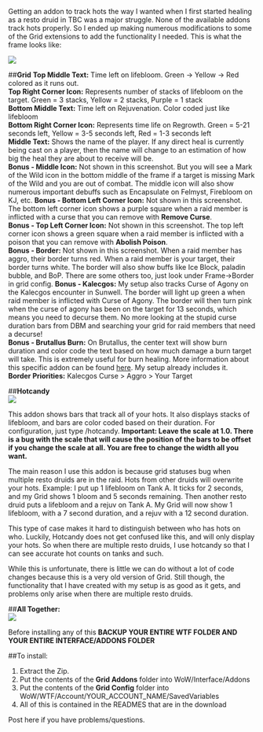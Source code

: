 Getting an addon to track hots the way I wanted when I first started healing as a resto druid in TBC was a major struggle. None of the available addons track hots properly. So I ended up making numerous modifications to some of the Grid extensions to add the functionality I needed. This is what the frame looks like:

![](http://puu.sh/mrxaH/f2ecc2d2e2.png)

##**Grid**
**Top Middle Text:** Time left on lifebloom. Green -> Yellow -> Red colored as it runs out.  
**Top Right Corner Icon:** Represents number of stacks of lifebloom on the target. Green = 3 stacks, Yellow = 2 stacks, Purple = 1 stack  
**Bottom Middle Text:** Time left on Rejuvenation. Color coded just like lifebloom  
**Bottom Right Corner Icon:** Represents time life on Regrowth. Green = 5-21 seconds left, Yellow = 3-5 seconds left, Red = 1-3 seconds left  
**Middle Text:** Shows the name of the player. If any direct heal is currently being cast on a player, then the name will change to an estimation of how big the heal they are about to receive will be.  
**Bonus - Middle Icon:** Not shown in this screenshot. But you will see a Mark of the Wild icon in the bottom middle of the frame if a target is missing Mark of the Wild and you are out of combat. The middle icon will also show numerous important debuffs such as Encapsulate on Felmyst, Firebloom on KJ, etc.
**Bonus - Bottom Left Corner Icon:** Not shown in this screenshot. The bottom left corner icon shows a purple square when a raid member is inflicted with a curse that you can remove with **Remove Curse**.  
**Bonus - Top Left Corner Icon:** Not shown in this screenshot. The top left corner icon shows a green square when a raid member is inflicted with a poison that you can remove with **Abolish Poison**.  
**Bonus - Border:** Not shown in this screenshot. When a raid member has aggro, their border turns red. When a raid member is your target, their border turns white. The border will also show buffs like Ice Block, paladin bubble, and BoP. There are some others too, just look under Frame->Border in grid config.
**Bonus - Kalecgos:** My setup also tracks Curse of Agony on the Kalecgos encounter in Sunwell. The border will light up green a when raid member is inflicted with Curse of Agony. The border will then turn pink when the curse of agony has been on the target for 13 seconds, which means you need to decurse them. No more looking at the stupid curse duration bars from DBM and searching your grid for raid members that need a decurse!  
**Bonus - Brutallus Burn:** On Brutallus, the center text will show burn duration and color code the text based on how much damage a burn target will take. This is extremely useful for burn healing. More information about this specific addon can be found [here](http://www.wowinterface.com/downloads/info10006-GridStatusBurn.html). My setup already includes it.  
**Border Priorities:** Kalecgos Curse > Aggro > Your Target  

##**Hotcandy**  
![](https://i.imgur.com/H3e3wEG.png)  

This addon shows bars that track all of your hots. It also displays stacks of lifebloom, and bars are color coded based on their duration. For configuration, just type /hotcandy. **Important: Leave the scale at 1.0. There is a bug with the scale that will cause the position of the bars to be offset if you change the scale at all. You are free to change the width all you want.**  

The main reason I use this addon is because grid statuses bug when multiple resto druids are in the raid. Hots from other druids will overwrite your hots. Example: I put up 1 lifebloom on Tank A. It ticks for 2 seconds, and my Grid shows 1 bloom and 5 seconds remaining. Then another resto druid puts a lifebloom and a rejuv on Tank A. My Grid will now show 1 lifebloom, with a 7 second duration, and a rejuv with a 12 second duration.  

This type of case makes it hard to distinguish between who has hots on who. Luckily, Hotcandy does not get confused like this, and will only display your hots. So when there are multiple resto druids, I use hotcandy so that I can see accurate hot counts on tanks and such.  

While this is unfortunate, there is little we can do without a lot of code changes because this is a very old version of Grid. Still though, the functionality that I have created with my setup is as good as it gets, and problems only arise when there are multiple resto druids.  

##**All Together:**  
![](https://i.imgur.com/yPWVpLV.png)

Before installing any of this **BACKUP YOUR ENTIRE WTF FOLDER AND YOUR ENTIRE INTERFACE/ADDONS FOLDER**  

##To install:  
1. Extract the Zip.  
2. Put the contents of the **Grid Addons** folder into WoW/Interface/Addons  
3. Put the contents of the **Grid Config** folder into WoW/WTF/Account/YOUR_ACCOUNT_NAME/SavedVariables  
4. All of this is contained in the READMES that are in the download  
  
Post here if you have problems/questions.  
